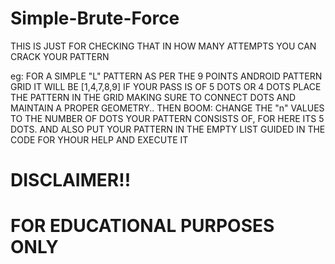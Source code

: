# Simple-Brute-Force
THIS IS JUST FOR CHECKING THAT IN HOW MANY ATTEMPTS YOU CAN CRACK YOUR PATTERN

eg: FOR A SIMPLE "L" PATTERN AS PER THE 9 POINTS ANDROID PATTERN GRID IT WILL BE
[1,4,7,8,9]
IF YOUR PASS IS OF 5 DOTS OR 4 DOTS PLACE THE PATTERN IN THE GRID MAKING SURE TO CONNECT DOTS AND MAINTAIN A PROPER GEOMETRY..
THEN BOOM: CHANGE THE "n" VALUES TO THE NUMBER OF DOTS YOUR PATTERN CONSISTS OF, FOR HERE ITS 5 DOTS. AND ALSO PUT YOUR PATTERN IN THE EMPTY LIST GUIDED IN THE CODE FOR YHOUR HELP 
AND EXECUTE IT

# DISCLAIMER!!
# FOR EDUCATIONAL PURPOSES ONLY
